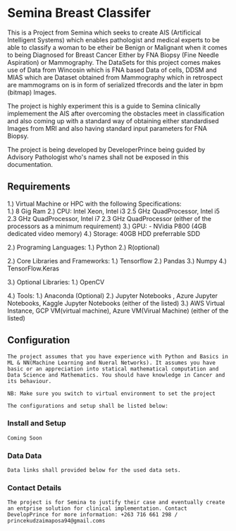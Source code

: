 # Semina Breast Classifer

This is a Project from Semina which seeks to create AIS (Artificical Intelligent Systems) which enables pathologist and medical experts to be able to classify a woman to be etheir be Benign or Malignant when it comes to being Diagnosed for Breast Cancer Either by FNA Biopsy (Fine Needle Aspiration) or Mammography. The DataSets for this project comes makes use of Data from Wincosin which is FNA  based Data of cells, DDSM and MIAS which are Dataset obtained from Mammography which in retrospect are mammograms on is in form of serialized tfrecords and the later in bpm (bitmap) Images.

The project is highly experiment this is a guide to Semina clinically implemement the AIS after overcoming the obstacles meet in classification and also coming up with a standard way of obtaining either standardised Images from MRI and also having standard input parameters for FNA Biopsy.

The project is being developed by DeveloperPrince being guided by Advisory Pathologist who's names shall not be exposed in this documentation.

## Requirements

1.) Virtual Machine or HPC with the following Specifications:  
    1.) 8 Gig Ram
    2.) CPU: Intel Xeon, Intel i3 2.5 GHz QuadProcessor, Intel i5 2.3 GHz QuadProcessor, Intel i7        2.3 GHz QuadProcessor (either of the processors as a minimum requirement)
    3.) GPU: - NVidia P800 (4GB dedicated video memory)
    4.) Storage: 40GB HDD preferrable SDD

2.) Programing Languages:
    1.) Python
    2.) R(optional)

2.) Core Libraries and Frameworks:
    1.) Tensorflow
    2.) Pandas
    3.) Numpy
    4.) TensorFlow.Keras

3.) Optional Libraries:
    1.) OpenCV

4.) Tools:
    1.) Anaconda (Optional)
    2.) Jupyter Notebooks , Azure Jupyter Notebooks, Kaggle Jupyter Notebooks (either of the listed)
    3.) AWS Virtual Instance, GCP VM(virtual machine), Azure VM(Virual Machine) (either of the           listed)

## Configuration

    The project assumes that you have experience with Python and Basics in ML & NN(Machine Learning and Nueral Networks). It assumes you have basic or an appreciation into statical mathematical computation and Data Science and Mathematics. You should have knowledge in Cancer and its behaviour. 

    NB: Make sure you switch to virtual environment to set the project

    The configurations and setup shall be listed below:

### Install and Setup

    Coming Soon

### Data Data

    Data links shall provided below for the used data sets.


### Contact Details

    The project is for Semina to justify their case and eventually create an entprise solution for clinical implementation. Contact DevelopPrince for more information: +263 716 661 298 / 
    princekudzaimaposa94@gmail.coms

 